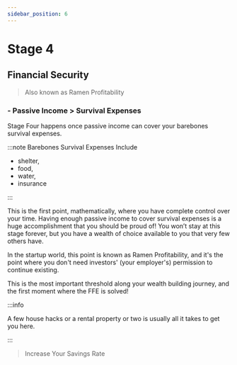 ```yaml
---
sidebar_position: 6
---
```


# Stage 4

## Financial Security

>Also known as Ramen Profitability

### - Passive Income > Survival Expenses 

Stage Four happens once passive income can cover your barebones survival expenses. 

:::note Barebones Survival Expenses Include

- shelter, 
- food, 
- water, 
- insurance

::: 

This is the first point, mathematically, where you have complete control over your time. Having enough passive income to cover survival expenses is a huge accomplishment that you should be proud of! You won’t stay at this stage forever, but you have a wealth of choice available to you that very few others have. 

In the startup world, this point is known as Ramen Profitability, and it's the point where you don't need investors' (your employer's) permission to continue existing. 

This is the most important threshold along your wealth building journey, and the first moment where the FFE is solved!

:::info 

A few house hacks or a rental property or two is usually all it takes to get you here.

:::

>Increase Your Savings Rate